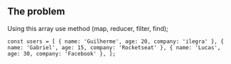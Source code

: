 ## The problem

Using this array use method (map, reducer, filter, find); 

`const users = [
 { name: 'Guilherme', age: 20, company: 'ilegra' },
 { name: 'Gabriel', age: 15, company: 'Rocketseat' },
 { name: 'Lucas', age: 30, company: 'Facebook' },
];`